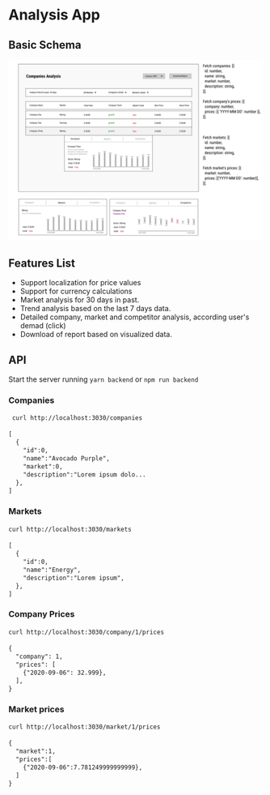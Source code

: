 # Analysis App

## Basic Schema
![Alt text](./project_schema.svg)

## Features List
* Support localization for price values
* Support for currency calculations
* Market analysis for 30 days in past.
* Trend analysis based on the last 7 days data.
* Detailed company, market and competitor analysis, according user's demad (click)
* Download of report based on visualized data.

## API
Start the server running `yarn backend` or `npm run backend`
  
### Companies
```shell script
 curl http://localhost:3030/companies

[
  {
    "id":0,
    "name":"Avocado Purple",
    "market":0,
    "description":"Lorem ipsum dolo...
  },
]  
```

### Markets
```shell script
curl http://localhost:3030/markets

[
  {
    "id":0,
    "name":"Energy",
    "description":"Lorem ipsum",
  },
]
```

### Company Prices
```shell script
curl http://localhost:3030/company/1/prices

{
  "company": 1,
  "prices": [
    {"2020-09-06": 32.999},
  ],
}
```

### Market prices
```shell script
curl http://localhost:3030/market/1/prices

{
  "market":1,
  "prices":[
    {"2020-09-06":7.781249999999999},
  ]
}
```